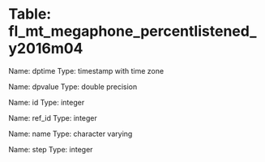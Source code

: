 Table: fl_mt_megaphone_percentlistened_y2016m04
===============================================

Name: dptime
Type: timestamp with time zone

Name: dpvalue
Type: double precision

Name: id
Type: integer

Name: ref_id
Type: integer

Name: name
Type: character varying

Name: step
Type: integer

